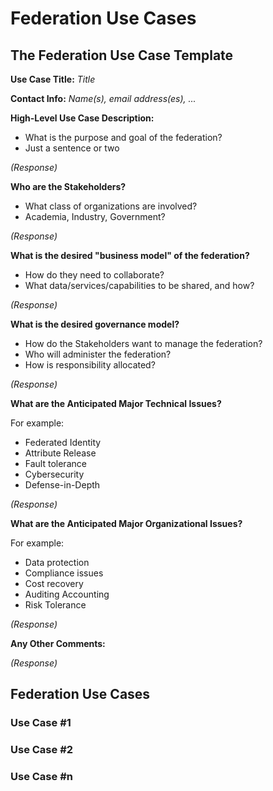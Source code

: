 # Federation Use Cases

## The Federation Use Case Template

**Use Case Title:**  _Title_

**Contact Info:**  _Name(s), email address(es), ..._

**High-Level Use Case Description:**
* What is the purpose and goal of the federation?
* Just a sentence or two

_(Response)_

**Who are the Stakeholders?**
* What class of organizations are involved?
* Academia, Industry, Government?

_(Response)_

**What is the desired "business model" of the federation?**
* How do they need to collaborate?
* What data/services/capabilities to be shared, and how?

_(Response)_

**What is the desired governance model?**
* How do the Stakeholders want to manage the federation?
* Who will administer the federation?
* How is responsibility allocated?

_(Response)_

**What are the Anticipated Major Technical Issues?**

For example:
* Federated Identity
* Attribute Release
* Fault tolerance
* Cybersecurity
* Defense-in-Depth

_(Response)_

**What are the Anticipated Major Organizational Issues?**

For example:
* Data protection
* Compliance issues
* Cost recovery
* Auditing Accounting
* Risk Tolerance

_(Response)_

**Any Other Comments:**

_(Response)_


## Federation Use Cases

### Use Case #1

### Use Case #2

### Use Case #n
